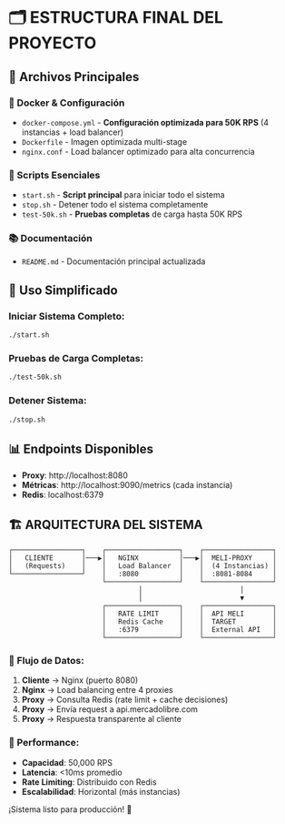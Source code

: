 # 🗂️ ESTRUCTURA FINAL DEL PROYECTO

## 📁 Archivos Principales

### 🐳 Docker & Configuración
- `docker-compose.yml` - **Configuración optimizada para 50K RPS** (4 instancias + load balancer)
- `Dockerfile` - Imagen optimizada multi-stage
- `nginx.conf` - Load balancer optimizado para alta concurrencia

### 🚀 Scripts Esenciales  
- `start.sh` - **Script principal** para iniciar todo el sistema
- `stop.sh` - Detener todo el sistema completamente
- `test-50k.sh` - **Pruebas completas** de carga hasta 50K RPS

### 📚 Documentación
- `README.md` - Documentación principal actualizada

## 🎯 Uso Simplificado

### Iniciar Sistema Completo:
```bash
./start.sh
```

### Pruebas de Carga Completas:
```bash
./test-50k.sh
```

### Detener Sistema:
```bash
./stop.sh
```

## 📊 Endpoints Disponibles

- **Proxy**: http://localhost:8080
- **Métricas**: http://localhost:9090/metrics (cada instancia)
- **Redis**: localhost:6379

## 🏗️ ARQUITECTURA DEL SISTEMA

```
┌─────────────────┐    ┌──────────────────┐    ┌─────────────────┐
│   CLIENTE       │───▶│   NGINX          │───▶│  MELI-PROXY     │
│   (Requests)    │    │   Load Balancer  │    │  (4 Instancias) │
└─────────────────┘    │   :8080          │    │  :8081-8084     │
                       └──────────────────┘    └─────────────────┘
                                │                        │
                                │                        ▼
                       ┌──────────────────┐    ┌─────────────────┐
                       │   RATE LIMIT     │    │  API MELI       │
                       │   Redis Cache    │    │  TARGET         │
                       │   :6379          │    │  External API   │
                       └──────────────────┘    └─────────────────┘
```

### 🔄 Flujo de Datos:
1. **Cliente** → Nginx (puerto 8080)
2. **Nginx** → Load balancing entre 4 proxies
3. **Proxy** → Consulta Redis (rate limit + cache decisiones)
4. **Proxy** → Envía request a api.mercadolibre.com
5. **Proxy** → Respuesta transparente al cliente

### 🚀 Performance:
- **Capacidad**: 50,000 RPS
- **Latencia**: <10ms promedio  
- **Rate Limiting**: Distribuido con Redis
- **Escalabilidad**: Horizontal (más instancias)

¡Sistema listo para producción! 🚀
